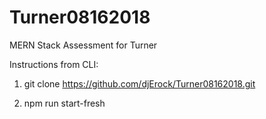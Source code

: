 # Turner08162018
MERN Stack Assessment for Turner 

Instructions from CLI:

1. git clone https://github.com/djErock/Turner08162018.git

2. npm run start-fresh